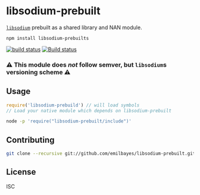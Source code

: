 # libsodium-prebuilt

[`libsodium`](https://github.com/jedisct1/libsodium) prebuilt as a shared library and NAN module.

```
npm install libsodium-prebuilts
```

[![build status](https://travis-ci.org/emilbayes/libsodium-prebuilt.svg?branch=master)](https://travis-ci.org/emilbayes/libsodium-prebuilt)
[![Build status](https://ci.appveyor.com/api/projects/status/g3xipfalgq6k9lrw/branch/master?svg=true)](https://ci.appveyor.com/project/emilbayes/libsodium-prebuilt/branch/master)

### :warning: This module does *not* follow semver, but `libsodium`s versioning scheme :warning:

## Usage

```js
require('libsodium-prebuild') // will load symbols
// Load your native module which depends on libsodium-prebuilt

```

```sh
node -p 'require("libsodium-prebuilt/include")'
```

## Contributing

```sh
git clone --recursive git://github.com/emilbayes/libsodium-prebuilt.git
```

## License

ISC
